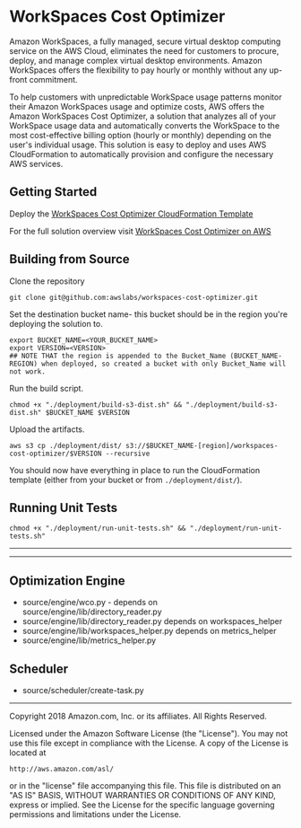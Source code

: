 # WorkSpaces Cost Optimizer
Amazon WorkSpaces, a fully managed, secure virtual desktop computing service on the AWS Cloud, eliminates the need for customers to procure, deploy, and manage complex virtual desktop environments. Amazon WorkSpaces offers the flexibility to pay hourly or monthly without any up-front commitment.

To help customers with unpredictable WorkSpace usage patterns monitor their Amazon WorkSpaces usage and optimize costs, AWS offers the Amazon WorkSpaces Cost Optimizer, a solution that analyzes all of your WorkSpace usage data and automatically converts the WorkSpace to the most cost-effective billing option (hourly or monthly) depending on the user's individual usage. This solution is easy to deploy and uses AWS CloudFormation to automatically provision and configure the necessary AWS services.

## Getting Started
Deploy the [WorkSpaces Cost Optimizer CloudFormation Template](https://s3.amazonaws.com/solutions-reference/workspaces-cost-optimizer/latest/workspaces-cost-optimizer.template)

For the full solution overview visit [WorkSpaces Cost Optimizer on AWS](https://aws.amazon.com/answers/account-management/workspaces-cost-optimizer)

## Building from Source
Clone the repository

```
git clone git@github.com:awslabs/workspaces-cost-optimizer.git
```

Set the destination bucket name- this bucket should be in the region you're deploying the solution to.

```
export BUCKET_NAME=<YOUR_BUCKET_NAME>
export VERSION=<VERSION>
## NOTE THAT the region is appended to the Bucket_Name (BUCKET_NAME-REGION) when deployed, so created a bucket with only Bucket_Name will not work.
```

Run the build script.

```
chmod +x "./deployment/build-s3-dist.sh" && "./deployment/build-s3-dist.sh" $BUCKET_NAME $VERSION
```

Upload the artifacts.

```
aws s3 cp ./deployment/dist/ s3://$BUCKET_NAME-[region]/workspaces-cost-optimizer/$VERSION --recursive
```

You should now have everything in place to run the CloudFormation template (either from your bucket or from `./deployment/dist/`).

## Running Unit Tests
```
chmod +x "./deployment/run-unit-tests.sh" && "./deployment/run-unit-tests.sh"
```

***

-------------
## Optimization Engine

- source/engine/wco.py - depends on source/engine/lib/directory_reader.py
- source/engine/lib/directory_reader.py depends on workspaces_helper
- source/engine/lib/workspaces_helper.py depends on metrics_helper
- source/engine/lib/metrics_helper.py

## Scheduler

- source/scheduler/create-task.py

***

Copyright 2018 Amazon.com, Inc. or its affiliates. All Rights Reserved.

Licensed under the Amazon Software License (the "License"). You may not use this file except in compliance with the License. A copy of the License is located at

    http://aws.amazon.com/asl/

or in the "license" file accompanying this file. This file is distributed on an "AS IS" BASIS, WITHOUT WARRANTIES OR CONDITIONS OF ANY KIND, express or implied. See the License for the specific language governing permissions and limitations under the License.

